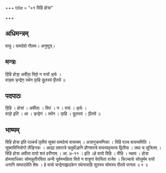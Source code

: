+++
title = "०१ विहि होत्रा"

+++
## अधिमन्त्रम्
वायुः। वामदेवो गौतमः। अनुष्टुप्।

## मन्त्रः
वि॒हि होत्रा॒ अवी॑ता॒ विपो॒ न रायो॑ अ॒र्यः ।  
वाय॒वा च॒न्द्रेण॒ रथे॑न या॒हि सु॒तस्य॑ पी॒तये॑ ॥

## पदपाठः
वि॒हि । होत्रा॑ । अवी॑ताः । विपः॑ । न । रायः॑ । अ॒र्यः ।  
वायो॒ इति॑ । आ । च॒न्द्रेण॑ । रथे॑न । या॒हि । सु॒तस्य॑ । पी॒तये॑ ॥

## भाष्यम्
विहि होत्रा इति पञ्चर्चं तृतीयं सूक्तं वामदेव्यं वायव्यम् । अत्रानुक्रमणिका । विहि पञ्च वायव्यमिति । सूक्तविनियोगो लैङ्गिकः । आद्या दशरात्रे चतुर्थेऽहनि प्रौगशस्त्रे वायव्यतृचस्य द्वितीया । तथा च सूत्रितम् । विहि होत्रा अवीता वायो शतं हरीणाम् । आ. ७-११ । इति ॥हे वायो विहि । वीहि । भक्षय । होत्रा होमसाधिकाः सोमाहुतीरविता अन्यैः पूर्वमभक्षिता विपो न शत्रूणां वेपयिता राजेव । किञ्चार्यः सोत्तुर्मम रायो धनानि सम्पादयेति शेषः । हे वायो चन्द्रेणाह्लादकेन रथेनायाहि सुतस्य सोमस्य पीतये पानाय ॥ १ ॥
